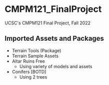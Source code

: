 # CMPM121_FinalProject
 UCSC's CMPM121 Final Project, Fall 2022

 ## Imported Assets and Packages
 - Terrain Tools (Package)
 - Terrain Sample Assets
 - Altar Ruins Free
    - Using variety of models and assets
 - Conifers [BOTD]
    - Using 2 trees
